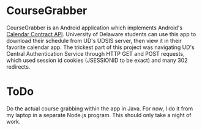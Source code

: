 # CourseGrabber #

  CourseGrabber is an Android application which implements Android's [Calendar Contract API](http://developer.android.com/reference/android/provider/CalendarContract.html). University of Delaware students can use this app to download their schedule from UD's UDSIS server, then view it in their favorite calendar app. The trickest part of this project was navigating UD's Central Authentication Service through HTTP GET and POST requests, which used session id cookies (JSESSIONID to be exact) and many 302 redirects.


# ToDo #

  Do the actual course grabbing within the app in Java. For now, I do it from my laptop in a
separate Node.js program. This should only take a night of work.
